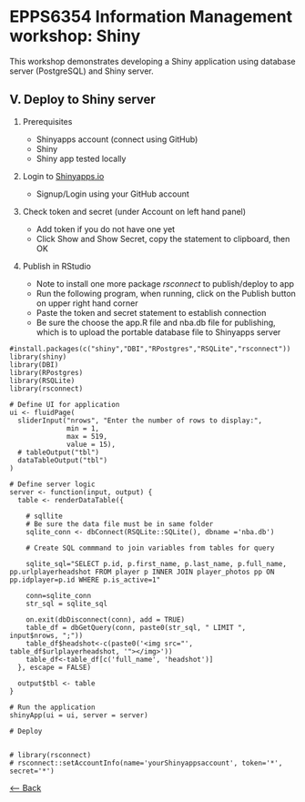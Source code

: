 # EPPS6354 Information Management workshop: Shiny

This workshop demonstrates developing a Shiny application using database server (PostgreSQL) and Shiny server.

## V. Deploy to Shiny server

1. Prerequisites
    * Shinyapps account (connect using GitHub)
    * Shiny
    * Shiny app tested locally

2. Login to [Shinyapps.io](https://www.shinyapps.io/admin/#/login)

   - Signup/Login using your GitHub account

3. Check token and secret (under Account on left hand panel)

   - Add token if you do not have one yet
   - Click Show and Show Secret, copy the statement to clipboard, then OK

4. Publish in RStudio

   - Note to install one more package *rsconnect* to publish/deploy to app
   - Run the following program, when running, click on the Publish button on upper right hand corner
   - Paste the token and secret statement to establish connection
   - Be sure the choose the app.R file and nba.db file for publishing, which is to upload the portable database file to Shinyapps server

```
#install.packages(c("shiny","DBI","RPostgres","RSQLite","rsconnect"))
library(shiny)
library(DBI)
library(RPostgres)
library(RSQLite)
library(rsconnect)

# Define UI for application
ui <- fluidPage(
  sliderInput("nrows", "Enter the number of rows to display:",
              min = 1,
              max = 519,
              value = 15),
  # tableOutput("tbl")
  dataTableOutput("tbl")
)

# Define server logic
server <- function(input, output) {
  table <- renderDataTable({
    
    # sqllite
    # Be sure the data file must be in same folder
    sqlite_conn <- dbConnect(RSQLite::SQLite(), dbname ='nba.db')
    
    # Create SQL commmand to join variables from tables for query
    
    sqlite_sql="SELECT p.id, p.first_name, p.last_name, p.full_name, pp.urlplayerheadshot FROM player p INNER JOIN player_photos pp ON pp.idplayer=p.id WHERE p.is_active=1"
    
    conn=sqlite_conn
    str_sql = sqlite_sql
    
    on.exit(dbDisconnect(conn), add = TRUE)
    table_df = dbGetQuery(conn, paste0(str_sql, " LIMIT ", input$nrows, ";"))
    table_df$headshot<-c(paste0('<img src="', table_df$urlplayerheadshot, '"></img>'))
    table_df<-table_df[c('full_name', 'headshot')]
  }, escape = FALSE)
  
  output$tbl <- table
}

# Run the application 
shinyApp(ui = ui, server = server)

# Deploy


# library(rsconnect)
# rsconnect::setAccountInfo(name='yourShinyappsaccount', token='*', secret='*')
```

<div align="left"><a href="https://github.com/datageneration/informationmanagement/blob/master/workshop/Shiny/4-export_SQLite.md"><-- Back</a></div>

